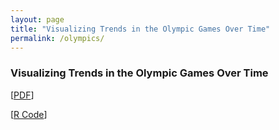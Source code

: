 ```yaml
---
layout: page
title: "Visualizing Trends in the Olympic Games Over Time"
permalink: /olympics/
---
```


### Visualizing Trends in the Olympic Games Over Time
[[PDF](arosenblum1.github.io/arosenblum1/Portfolio/Visualizing%20Trends%20in%20the%20Olympic%20Games%20Over%20Time/Report%20-%20Olympics.pdf)]

[[R Code](https://github.dev/arosenblum1/arosenblum1/blob/4cb193130d080ad43d3514aadbe8adaf9e7b6c5b/Portfolio/Visualizing%20Trends%20in%20the%20Olympic%20Games%20Over%20Time/my_code.Rmd#L1)]

